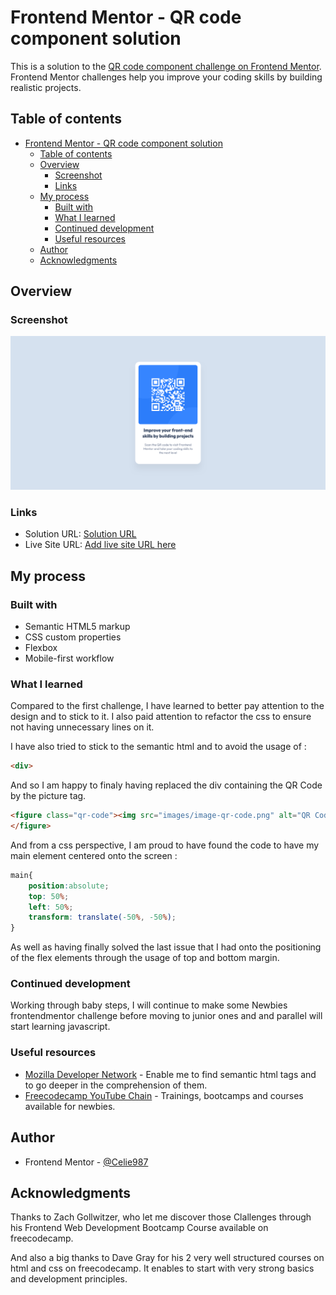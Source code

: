 # Frontend Mentor - QR code component solution

This is a solution to the [QR code component challenge on Frontend Mentor](https://www.frontendmentor.io/challenges/qr-code-component-iux_sIO_H). Frontend Mentor challenges help you improve your coding skills by building realistic projects.

## Table of contents

- [Frontend Mentor - QR code component solution](#frontend-mentor---qr-code-component-solution)
  - [Table of contents](#table-of-contents)
  - [Overview](#overview)
    - [Screenshot](#screenshot)
    - [Links](#links)
  - [My process](#my-process)
    - [Built with](#built-with)
    - [What I learned](#what-i-learned)
    - [Continued development](#continued-development)
    - [Useful resources](#useful-resources)
  - [Author](#author)
  - [Acknowledgments](#acknowledgments)

## Overview

### Screenshot

![QR Code Solution Screenshot](/images/QR%20code%20component%20Screenshot.png)

### Links

- Solution URL: [Solution URL](https://github.com/Celie987/qr-code-component)
- Live Site URL: [Add live site URL here](https://your-live-site-url.com)

## My process

### Built with

- Semantic HTML5 markup
- CSS custom properties
- Flexbox
- Mobile-first workflow

### What I learned

Compared to the first challenge, I have learned to better pay attention to the design and to stick to it. I also paid attention to refactor the css to ensure not having unnecessary lines on it.

I have also tried to stick to the semantic html and to avoid the usage of :

```html
<div>
```

And so I am happy to finaly having replaced the div containing the QR Code by the picture tag.

```html
<figure class="qr-code"><img src="images/image-qr-code.png" alt="QR Code">
</figure>
```

And from a css perspective, I am proud to have found the code to have my main element centered onto the screen :

```css
main{
    position:absolute;
    top: 50%;
    left: 50%;
    transform: translate(-50%, -50%);
} 
```

As well as having finally solved the last issue that I had onto the positioning of the flex elements through the usage of top and bottom margin.

### Continued development

Working through baby steps, I will continue to make some Newbies frontendmentor challenge before moving to junior ones and and parallel will start learning javascript.

### Useful resources

- [Mozilla Developer Network](https://developer.mozilla.org/en-US/) - Enable me to find semantic html tags and to go deeper in the comprehension of them.
- [Freecodecamp YouTube Chain](https://www.youtube.com/freecodecamp) - Trainings, bootcamps and courses available for newbies.

## Author

- Frontend Mentor - [@Celie987](https://www.frontendmentor.io/profile/Celie987)

## Acknowledgments

Thanks to Zach Gollwitzer, who let me discover those Clallenges through his Frontend Web Development Bootcamp Course available on freecodecamp.

And also a big thanks to Dave Gray for his 2 very well structured courses on html and css on freecodecamp. It enables to start with very strong basics and development principles.

